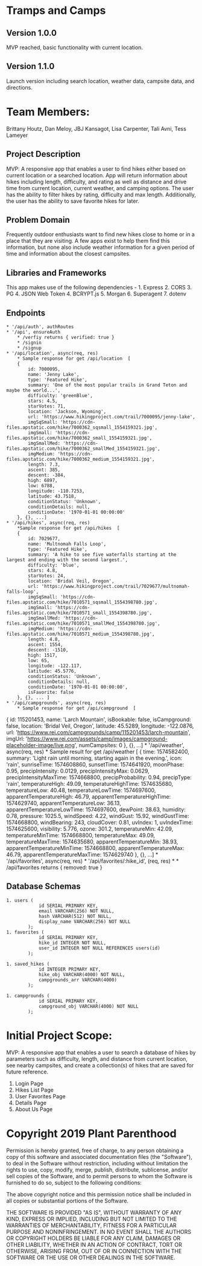 # Tramps and Camps
## Version 1.0.0 
MVP reached, basic functionality with current location.
## Version 1.1.0
Launch version including search location, weather data, campsite data, and directions.

# Team Members:
Brittany Houtz, Dan Meloy, JBJ Kansagot, Lisa Carpenter, Tali Avni, Tess Lameyer

## Project Description
MVP: A responsive app that enables a user to find hikes either based on current location or a searched location. App will return information about hikes including length, difficulty, and rating as well as distance and drive time from current location, current weather, and camping options. The user has the ability to filter hikes by rating, difficulty and max length. Additionally, the user has the ability to save favorite hikes for later.

## Problem Domain
Frequently outdoor enthusiasts want to find new hikes close to home or in a place that they are visiting. A few apps exist to help them find this information, but none also include weather information for a given period of time and information about the closest campsites.

## Libraries and Frameworks
This app makes use of the following dependencies -
    1. Express
    2. CORS
    3. PG
    4. JSON Web Token
    4. BCRYPT.js
    5. Morgan
    6. Superagent
    7. dotenv

## Endpoints
    * '/api/auth', authRoutes
    * '/api', ensureAuth
        * /verfiy returns { verified: true }
        * /signin
        * /signup
    * '/api/location', async(req, res)
        * Sample response for get /api/location  [
        {
            id: 7000095,
            name: 'Jenny Lake',
            type: 'Featured Hike',
            summary: 'One of the most popular trails in Grand Teton and maybe the world...',
            difficulty: 'greenBlue',
            stars: 4.5,
            starVotes: 71,
            location: 'Jackson, Wyoming',
            url: 'https://www.hikingproject.com/trail/7000095/jenny-lake',
            imgSqSmall: 'https://cdn-files.apstatic.com/hike/7000362_sqsmall_1554159321.jpg',
            imgSmall: 'https://cdn-files.apstatic.com/hike/7000362_small_1554159321.jpg',
            imgSmallMed: 'https://cdn-files.apstatic.com/hike/7000362_smallMed_1554159321.jpg',
            imgMedium: 'https://cdn-files.apstatic.com/hike/7000362_medium_1554159321.jpg',
            length: 7.3,
            ascent: 385,
            descent: -384,
            high: 6897,
            low: 6788,
            longitude: -110.7253,
            latitude: 43.7518,
            conditionStatus: 'Unknown',
            conditionDetails: null,
            conditionDate: '1970-01-01 00:00:00'
        }, {}, ...]
    * '/api/hikes', async(req, res)
        *Sample response for get /api/hikes  [
        {
            id: 7029677,
            name: 'Multnomah Falls Loop',
            type: 'Featured Hike',
            summary: 'A hike to see five waterfalls starting at the largest and ending with the second largest.',
            difficulty: 'blue',
            stars: 4.8,
            starVotes: 24,
            location: 'Bridal Veil, Oregon',
            url: 'https://www.hikingproject.com/trail/7029677/multnomah-falls-loop',
            imgSqSmall: 'https://cdn-files.apstatic.com/hike/7010571_sqsmall_1554398780.jpg',
            imgSmall: 'https://cdn-files.apstatic.com/hike/7010571_small_1554398780.jpg',
            imgSmallMed: 'https://cdn-files.apstatic.com/hike/7010571_smallMed_1554398780.jpg',
            imgMedium: 'https://cdn-files.apstatic.com/hike/7010571_medium_1554398780.jpg',
            length: 4.8,
            ascent: 1554,
            descent: -1510,
            high: 1517,
            low: 65,
            longitude: -122.117,
            latitude: 45.5776,
            conditionStatus: 'Unknown',
            conditionDetails: null,
            conditionDate: '1970-01-01 00:00:00',
            isFavorite: false
        }, {}, ... ]
    * '/api/campgrounds', async(req, res)
        * Sample response for get /api/campground  [
  {
    id: 115201453,
    name: 'Larch Mountain',
    isBookable: false,
    isCampground: false,
    location: 'Bridal Veil, Oregon',
    latitude: 45.5289,
    longitude: -122.0876,
    url: 'https://www.rei.com/campgrounds/camp/115201453/larch-mountain',
    imgUrl: 'https://www.rei.com/assets/camp/images/campground-placeholder-image/live.png',
    numCampsites: 0
  }, {}, ...]
    * '/api/weather', async(req, res)
        * Sample result for get /api/weather  [
  {
    time: 1574582400,
    summary: 'Light rain until morning, starting again in the evening.',
    icon: 'rain',
    sunriseTime: 1574608860,
    sunsetTime: 1574641920,
    moonPhase: 0.95,
    precipIntensity: 0.0129,
    precipIntensityMax: 0.0629,
    precipIntensityMaxTime: 1574668800,
    precipProbability: 0.94,
    precipType: 'rain',
    temperatureHigh: 49.09,
    temperatureHighTime: 1574635680,
    temperatureLow: 40.48,
    temperatureLowTime: 1574697600,
    apparentTemperatureHigh: 46.79,
    apparentTemperatureHighTime: 1574629740,
    apparentTemperatureLow: 36.13,
    apparentTemperatureLowTime: 1574697600,
    dewPoint: 38.63,
    humidity: 0.78,
    pressure: 1025.5,
    windSpeed: 4.22,
    windGust: 15.92,
    windGustTime: 1574668800,
    windBearing: 243,
    cloudCover: 0.81,
    uvIndex: 1,
    uvIndexTime: 1574625600,
    visibility: 5.776,
    ozone: 301.2,
    temperatureMin: 42.09,
    temperatureMinTime: 1574668800,
    temperatureMax: 49.09,
    temperatureMaxTime: 1574635680,
    apparentTemperatureMin: 38.93,
    apparentTemperatureMinTime: 1574668800,
    apparentTemperatureMax: 46.79,
    apparentTemperatureMaxTime: 1574629740
  }, {}, ...]
    * '/api/favorites', async(req, res)
    * '/api/favorites/:hike_id', (req, res)
        * * /api/favorites returns { removed: true }

## Database Schemas

    1. users (
                id SERIAL PRIMARY KEY,
                email VARCHAR(256) NOT NULL,
                hash VARCHAR(512) NOT NULL,
                display_name VARCHAR(256) NOT NULL
            );
    1. favorites (
                id SERIAL PRIMARY KEY,
                hike_id INTEGER NOT NULL,
                user_id INTEGER NOT NULL REFERENCES users(id)
            );

    1. saved_hikes (
                id INTEGER PRIMARY KEY,
                hike_obj VARCHAR(4000) NOT NULL,
                campgrounds_arr VARCHAR(4000)
            );

    1. campgrounds (
                id SERIAL PRIMARY KEY,
                campground_obj VARCHAR(4000) NOT NULL
            );


# Initial Project Scope:

MVP: A responsive app that enables a user to search a database of hikes by parameters such as difficulty, length, and distance from current location, see nearby campsites, and create a collection(s) of hikes that are saved for future reference. 
1. Login Page 
2. Hikes List Page
3. User Favorites Page 
4. Details Page 
5. About Us Page
    

# Copyright 2019 Plant Parenthood

Permission is hereby granted, free of charge, to any person obtaining a copy of this software and associated documentation files (the "Software"), to deal in the Software without restriction, including without limitation the rights to use, copy, modify, merge, publish, distribute, sublicense, and/or sell copies of the Software, and to permit persons to whom the Software is furnished to do so, subject to the following conditions:

The above copyright notice and this permission notice shall be included in all copies or substantial portions of the Software.

THE SOFTWARE IS PROVIDED "AS IS", WITHOUT WARRANTY OF ANY KIND, EXPRESS OR IMPLIED, INCLUDING BUT NOT LIMITED TO THE WARRANTIES OF MERCHANTABILITY, FITNESS FOR A PARTICULAR PURPOSE AND NONINFRINGEMENT. IN NO EVENT SHALL THE AUTHORS OR COPYRIGHT HOLDERS BE LIABLE FOR ANY CLAIM, DAMAGES OR OTHER LIABILITY, WHETHER IN AN ACTION OF CONTRACT, TORT OR OTHERWISE, ARISING FROM, OUT OF OR IN CONNECTION WITH THE SOFTWARE OR THE USE OR OTHER DEALINGS IN THE SOFTWARE.
